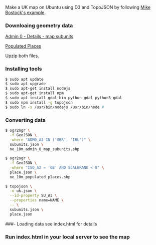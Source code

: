 Make a UK map on Ubuntu using D3 and TopoJSON by following [Mike Bostock's example](https://bost.ocks.org/mike/map/).

### Downloaing geometry data
[Admin 0 - Details - map subunits](http://www.naturalearthdata.com/http//www.naturalearthdata.com/download/10m/cultural/ne_10m_admin_0_map_subunits.zip)

[Populated Places](http://www.naturalearthdata.com/http//www.naturalearthdata.com/download/10m/cultural/ne_10m_populated_places.zip)

Upzip both files.

### Installing tools
```sh
$ sudo apt update 
$ sudo apt upgrade 
$ sudo apt-get install nodejs
$ sudo apt-get install npm
$ sudo apt install gdal-bin python-gdal python3-gdal
$ sudo npm install -g topojson
$ sudo ln -s /usr/bin/nodejs /usr/bin/node # 
```
### Converting data
```sh
$ ogr2ogr \
  -f GeoJSON \
  -where "ADM0_A3 IN ('GBR', 'IRL')" \
  subunits.json \
  ne_10m_admin_0_map_subunits.shp
  
$ ogr2ogr \
  -f GeoJSON \
  -where "ISO_A2 = 'GB' AND SCALERANK < 8" \
  place.json \
  ne_10m_populated_places.shp
  
$ topojson \
  -o uk.json \
  --id-property SU_A3 \
  --properties name=NAME \
  -- \
  subunits.json \
  place.json
```  
###- Loading data
  see index.html for details
  
### Run index.html in your local server to see the map 
